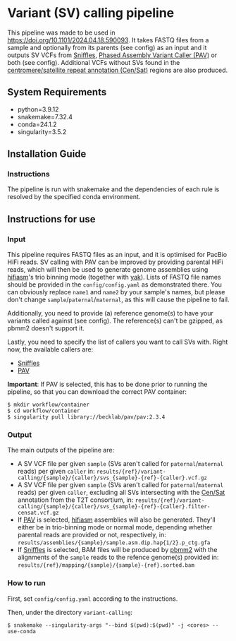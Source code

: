 # Variant (SV) calling pipeline
This pipeline was made to be used in https://doi.org/10.1101/2024.04.18.590093. It takes FASTQ files from a sample and optionally from its parents (see config) as an input and it outputs SV VCFs from [Sniffles], [Phased Assembly Variant Caller (PAV)] or both (see config). Additional VCFs without SVs found in the [centromere/satellite repeat annotation (Cen/Sat)] regions are also produced.

## System Requirements

- python=3.9.12
- snakemake=7.32.4
- conda=24.1.2
- singularity=3.5.2

## Installation Guide

### Instructions

The pipeline is run with snakemake and the dependencies of each rule is resolved by the specified conda environment.

## Instructions for use

### Input

This pipeline requires FASTQ files as an input, and it is optimised for PacBio HiFi reads. SV calling with PAV can be improved by providing parental HiFi reads, which will then be used to generate genome assemblies using [hifiasm]'s trio binning mode (together with [yak]). Lists of FASTQ file names should be provided in the `config/config.yaml` as demonstrated there. You can obviously replace `name1` and `name2` by your sample's names, but please don't change `sample`/`paternal`/`maternal`, as this will cause the pipeline to fail.

Additionally, you need to provide (a) reference genome(s) to have your variants called against (see config). The reference(s) can't be gzipped, as pbmm2 doesn't support it.

Lastly, you need to specify the list of callers you want to call SVs with. Right now, the available callers are:
- [Sniffles]
- [PAV]

**Important**: If PAV is selected, this has to be done prior to running the pipeline, so that you can download the correct PAV container:
```
$ mkdir workflow/container
$ cd workflow/container
$ singularity pull library://becklab/pav/pav:2.3.4
```

### Output

The main outputs of the pipeline are:
- A SV VCF file per given `sample` (SVs aren't called for `paternal`/`maternal` reads) per given `caller` in: `results/{ref}/variant-calling/{sample}/{caller}/svs_{sample}-{ref}-{caller}.vcf.gz`
- A SV VCF file per given `sample` (SVs aren't called for `paternal`/`maternal` reads) per given `caller`, excluding all SVs intersecting with the [Cen/Sat] annotation from the T2T consortium, in: `results/{ref}/variant-calling/{sample}/{caller}/svs_{sample}-{ref}-{caller}.filter-censat.vcf.gz`
- If [PAV] is selected, [hifiasm] assemblies will also be generated. They'll either be in trio-binning mode or normal mode, depending whether parental reads are provided or not, respectively, in: `results/assemblies/{sample}/sample.asm.dip.hap{1/2}.p_ctg.gfa`
- If [Sniffles] is selected, BAM files will be produced by [pbmm2] with the alignments of the `sample` reads to the refence genome(s) provided in: `results/{ref}/mapping/{sample}/{sample}-{ref}.sorted.bam`

### How to run

First, set `config/config.yaml` according to the instructions.

Then, under the directory `variant-calling`:
```
$ snakemake --singularity-args "--bind $(pwd):$(pwd)" -j <cores> --use-conda
```

[pbmm2]: https://github.com/PacificBiosciences/pbmm2
[hifiasm]: https://github.com/chhylp123/hifiasm
[yak]: https://github.com/lh3/yak
[Sniffles]: https://github.com/fritzsedlazeck/Sniffles
[Phased Assembly Variant Caller (PAV)]: https://github.com/EichlerLab/pav
[PAV]: https://github.com/EichlerLab/pav
[centromere/satellite repeat annotation (Cen/Sat)]: https://s3-us-west-2.amazonaws.com/human-pangenomics/T2T/CHM13/assemblies/annotation/chm13v2.0_censat_v2.1.bed
[Cen/Sat]: https://s3-us-west-2.amazonaws.com/human-pangenomics/T2T/CHM13/assemblies/annotation/chm13v2.0_censat_v2.1.bed